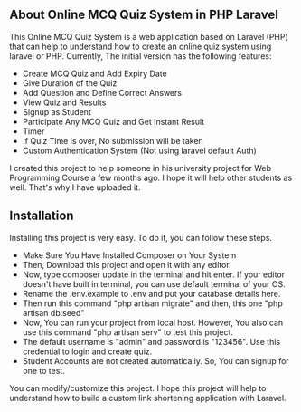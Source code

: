 ## About Online MCQ Quiz System in PHP Laravel

This Online MCQ Quiz System is a web application based on Laravel (PHP) that can help to understand how to create an online quiz system using laravel or PHP. Currently, The initial version has the following features:

- Create MCQ Quiz and Add Expiry Date
- Give Duration of the Quiz
- Add Question and Define Correct Answers
- View Quiz and Results
- Signup as Student
- Participate Any MCQ Quiz and Get Instant Result
- Timer
- If Quiz Time is over, No submission will be taken
- Custom Authentication System (Not using laravel default Auth)

I created this project to help someone in his university project for Web Programming Course a few months ago. I hope it will help other students as well. That's why I have uploaded it.

## Installation
Installing this project is very easy. To do it, you can follow these steps.

- Make Sure You Have Installed Composer on Your System
- Then, Download this project and open it with any editor.
- Now, type composer update in the terminal and hit enter. If your editor doesn't have built in terminal, you can use default terminal of your OS.
- Rename the .env.example to .env and put your database details here.
- Then run this command "php artisan migrate" and then, this one "php artisan db:seed"
- Now, You can run your project from local host. However, You also can use this command "php artisan serv" to test this project.
- The default username is "admin" and password is "123456". Use this credential to login and create quiz.
- Student Accounts are not created automatically. So, You can signup for one to test.

You can modify/customize this project. I hope this project will help to understand how to build a custom link shortening application with Laravel.


